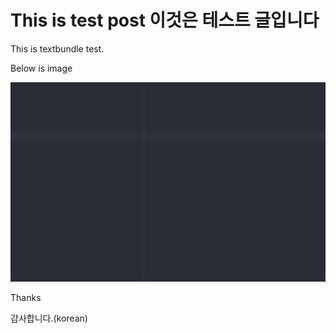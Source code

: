 # This is test post 이것은 테스트 글입니다
This is textbundle test. 

Below is image 

![](assets/0B67DFC5-F0B2-404E-BD74-2ADF8BBBAC63.png)

Thanks

감사합니다.(korean)
